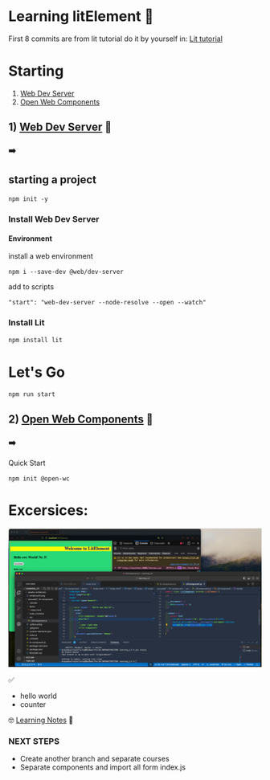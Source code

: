 # Learning litElement 🤠
First 8 commits are from lit tutorial
do it by yourself in:
[Lit tutorial](https://lit.dev/tutorials/intro-to-lit/)

# Starting
1. [Web Dev Server](./escuelaIT/lit-component/README.md)
2. [Open Web Components](./curso-lit/readme.md)

## 1) [Web Dev Server](https://modern-web.dev/docs/dev-server/overview/) 🌿

### ➡️
## starting a project

```
npm init -y
```

### Install Web Dev Server


#### Environment
install a web environment


```
npm i --save-dev @web/dev-server
```

add to scripts

```
"start": "web-dev-server --node-resolve --open --watch"
```

### Install Lit

```
npm install lit
```

# Let's Go
```
npm run start
```

## 2) [Open Web Components](https://open-wc.org/) 🌿
### ➡️ 
Quick Start
```
npm init @open-wc
```

#  Excersices:
![](./assets/evidences/evidence01.png)

✅
- hello world 
- counter


🤓 [Learning Notes](./escuelaIT/general_notes.txt) 👀


### NEXT STEPS
  - Create another branch and separate courses
  - Separate components and import all form index.js